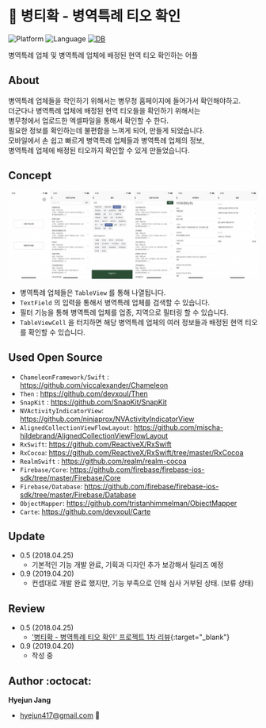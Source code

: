 # :man: 병티확 - 병역특례 티오 확인
![Platform](https://img.shields.io/badge/platform-iOS-blue.svg)
![Language](https://img.shields.io/badge/Language-Swift-red.svg)
[![DB](https://img.shields.io/badge/Database-Realm-green.svg)](https://realm.io/products/realm-mobile-database/)

병역특례 업체 및 병역특례 업체에 배정된 현역 티오 확인하는 어플


## About
병역특례 업체들을 학인하기 위해서는 병무청 홈페이지에 들어가서 확인해야하고.<br>
더군다나 병역특례 업체에 배정된 현역 티오들을 확인하기 위해서는<br>
병무청에서 업로드한 엑셀파일을 통해서 확인할 수 한다.<br>
필요한 정보를 확인하는데 불편함을 느껴게 되어, 만들게 되었습니다.<br>
모바일에서 손 쉽고 빠르게 병역특례 업체들과 병역특례 업체의 정보,<br>
병역특례 업체에 배정된 티오까지 확인할 수 있게 만들었습니다.<br>


## Concept
![Screenshot](ScreenShot/6.5/attach.jpg)

- 병역특례 업체들은 `TableView` 를 통해 나열됩니다.
- `TextField` 의 입력을 통해서 병역특례 업체를 검색할 수 있습니다.
- 필터 기능을 통해 병역특례 업체를 업종, 지역으로 필터링 할 수 있습니다.
- `TableViewCell` 을 터치하면 해당 병역특례 업체의 여러 정보들과 배정된 현역 티오를 확인할 수 있습니다.<br>


## Used Open Source
- `ChameleonFramework/Swift` : https://github.com/viccalexander/Chameleon
- `Then` : https://github.com/devxoul/Then
- `SnapKit` : https://github.com/SnapKit/SnapKit
- `NVActivityIndicatorView`: https://github.com/ninjaprox/NVActivityIndicatorView
- `AlignedCollectionViewFlowLayout`: https://github.com/mischa-hildebrand/AlignedCollectionViewFlowLayout
- `RxSwift`: https://github.com/ReactiveX/RxSwift
- `RxCocoa`: https://github.com/ReactiveX/RxSwift/tree/master/RxCocoa
- `RealmSwift` : https://github.com/realm/realm-cocoa
- `Firebase/Core`: https://github.com/firebase/firebase-ios-sdk/tree/master/Firebase/Core
- `Firebase/Database`: https://github.com/firebase/firebase-ios-sdk/tree/master/Firebase/Database
- `ObjectMapper`: https://github.com/tristanhimmelman/ObjectMapper
- `Carte`: https://github.com/devxoul/Carte



## Update
- 0.5 (2018.04.25)
    - 기본적인 기능 개발 완료, 기획과 디자인 추가 보강해서 릴리즈 예정
- 0.9 (2019.04.20)
    - 컨셉대로 개발 완료 했지만, 기능 부족으로 인해 심사 거부된 상태. (보류 상태)


## Review
- 0.5 (2018.04.25)
    - ['병티확 - 병역특례 티오 확인' 프로젝트 1차 리뷰](http://jhyejun.com/blog/review-military-to-ver-0.5){:target="_blank"}
- 0.9 (2019.04.20)
    - 작성 중


## Author :octocat:
**Hyejun Jang**
- hyejun417@gmail.com :email:
